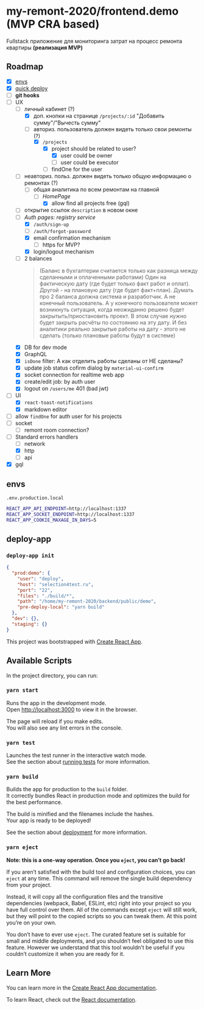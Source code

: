 # my-remont-2020/frontend.demo (MVP CRA based)

Fullstack приложение для мониторинга затрат на процесс ремонта квартиры **(реализация MVP)**

## Roadmap

- [x] [envs](#envs)
- [x] [quick deploy](#deploy-app)
- [ ] **git hooks**
- [ ] UX
  - [ ] личный кабинет (?)
    - [x] доп. кнопки на странице `/projects/:id` "Добавить сумму"/"Вычесть сумму"
    - [ ] авториз. пользователь должен видеть только свои ремонты (?)
      - [x] `/projects`
        - [x] project should be related to user?
          - [x] user could be owner
          - [ ] user could be executor
        - [ ] findOne for the user
  - [ ] неавториз. польз. должен видеть только общую информацию о ремонтах (?)
    - [ ] общая аналитика по всем ремонтам на главной
      - [ ] _HomePage_
        - [x] allow find all projects free (gql)
  - [ ] открытие ссылок `description` в новом окне
  - [ ] _Auth pages: registry service_
    - [x] `/auth/sign-up`
    - [ ] `/auth/forgot-password`
    - [x] email confirmation mechanism
      - [ ] https for MVP?
    - [x] login/logout mechanism
  - [ ] 2 balances
    > (Баланс в бухгалтерии считается только как разница между сделанными и оплаченными работами) Один на фактическую дату (где будет только факт работ и оплат). Другой - на плановую дату (где будет факт+план). Думать про 2 баланса должна система и разработчик. А не конечный пользователь. А у конечного пользователя может возникнуть ситуация, когда неожиданно решено будет закрытыть/приостановить проект. В этом случае нужно будет закрыть расчёты по состоянию на эту дату. И без аналитики реально закрытые работы на дату - этого не сделать (только плановые работы будут в системе)
  - [x] DB for dev mode
  - [x] GraphQL
  - [x] `isDone` filter: А как отделить работы сделаны от НЕ сделаны?
  - [x] update job status cofirm dialog by `material-ui-confirm`
  - [x] socket connection for realtime web app
  - [x] create/edit job: by auth user
  - [x] logout on `/users/me` 401 (bad jwt)
- [ ] UI
  - [x] `react-toast-notifications`
  - [x] markdown editor
- [ ] allow `findOne` for auth user for his projects
- [ ] socket
  - [ ] remont room connection?
- [ ] Standard errors handlers
  - [ ] network
  - [x] http
  - [ ] api
- [x] gql

## envs

`.env.production.local`

```bash
REACT_APP_API_ENDPOINT=http://localhost:1337
REACT_APP_SOCKET_ENDPOINT=http://localhost:1337
REACT_APP_COOKIE_MAXAGE_IN_DAYS=5
```

## deploy-app

### `deploy-app init`
```json
{
  "prod:demo": {
    "user": "deploy",
    "host": "selection4test.ru",
    "port": "22",
    "files": "./build/*",
    "path": "/home/my-remont-2020/backend/public/demo",
    "pre-deploy-local": "yarn build"
  },
  "dev": {},
  "staging": {}
}
```

This project was bootstrapped with [Create React App](https://github.com/facebook/create-react-app).

## Available Scripts

In the project directory, you can run:

### `yarn start`

Runs the app in the development mode.<br />
Open [http://localhost:3000](http://localhost:3000) to view it in the browser.

The page will reload if you make edits.<br />
You will also see any lint errors in the console.

### `yarn test`

Launches the test runner in the interactive watch mode.<br />
See the section about [running tests](https://facebook.github.io/create-react-app/docs/running-tests) for more information.

### `yarn build`

Builds the app for production to the `build` folder.<br />
It correctly bundles React in production mode and optimizes the build for the best performance.

The build is minified and the filenames include the hashes.<br />
Your app is ready to be deployed!

See the section about [deployment](https://facebook.github.io/create-react-app/docs/deployment) for more information.

### `yarn eject`

**Note: this is a one-way operation. Once you `eject`, you can’t go back!**

If you aren’t satisfied with the build tool and configuration choices, you can `eject` at any time. This command will remove the single build dependency from your project.

Instead, it will copy all the configuration files and the transitive dependencies (webpack, Babel, ESLint, etc) right into your project so you have full control over them. All of the commands except `eject` will still work, but they will point to the copied scripts so you can tweak them. At this point you’re on your own.

You don’t have to ever use `eject`. The curated feature set is suitable for small and middle deployments, and you shouldn’t feel obligated to use this feature. However we understand that this tool wouldn’t be useful if you couldn’t customize it when you are ready for it.

## Learn More

You can learn more in the [Create React App documentation](https://facebook.github.io/create-react-app/docs/getting-started).

To learn React, check out the [React documentation](https://reactjs.org/).
